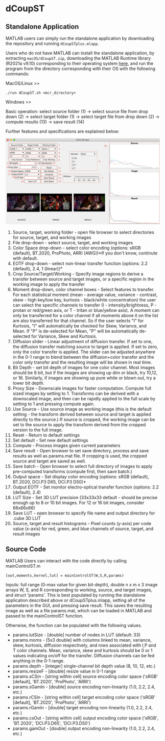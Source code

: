 # dCoupST

## Standalone Application
MATLAB users can simply run the standalone application by downloading the repository and running `dCoupSTplus.mlapp`.

Users who do not have MATLAB can install the standalone application, by extracting `macOS/dCoupST.zip`, downloading the MATLAB Runtime library (R2021a v9.10) corresponding to their operating system [here](https://www.mathworks.com/products/compiler/mcr/index.html), and run the program from the directory corresponding with their OS with the following commands:

MacOS/Linux >>
```
./run dCoupST.sh <mcr_directory>
```

Windows >> 


Basic operation: select source folder (1) -> select source file from drop down (2) -> select target folder (1) -> select target file from drop down (2) -> compute results (13) -> save result (14)

Further features and specifications are explained below:

![](readmeGUI.png)

1. Source, target, working folder - open file browser to select directories for source, target, and working images
2. File drop-down - select source, target, and working images
3. Color Space drop-down - select color encoding (options: sRGB (default), BT.2020, ProPhoto, ARRI (AWG))*If you don't know, continute with default.
4. EOTF drop-down - select non-linear transfer function (options: 2.2 (default), 2.4, 1 (linear))*
5. Crop Source/Target/Working - Specify image regions to derive a transfer between source and target images, or a specific region in the working image to apply the transfer
6. Moment drop-down, color channel boxes - Select features to transfer. For each statistical moment (mean - average value, variance - contrast, skew - high key/low key, kurtosis - black/white concentration) the user can select the specific channels to transfer (I - intensity/brightness, P - protan or red/green axis, or T - tritan or blue/yellow axis). A moment can only be transferred for a color channel if all moments above it on the list are also transferred for that channel. So if the user selects "I" for Kurtosis, "I" will automatically be checked for Skew, Variance, and Mean. If "P" is de-selected for Mean, "P" will be automatically de-selected for Variance, Skew and Kurtosis.
7. Diffusion slider - Linear adjustment of diffusion transfer. If set to one, the diffusion transfer matching source to target is applied. If set to zero, only the color transfer is applied. The slider can be adjusted anywhere in the 0-1 range to blend between the diffusion+color transfer and the color only transfer and the resulting image will be shown in real time.
8. Bit Depth - set bit depth of images for one color channel. Most images should be 8 bit, but if the images are showing up dim or black, try 10,12, or 16. Similarly, if images are showing up pure white or blown out, try a lower bit depth.
9. Proxy Size - Downscale images for faster computation. Compute full sized images by setting to 1. Transforms can be derived with a downscaled image, and then can be rapidly applied to the full scale by setting to 1 and pressing compute again.
10. Use Source - Use source image as working image (this is the default setting - the transform derived between source and target is applied directly to the source.) If source is cropped, the working image can be set to the source to apply the transform derived from the cropped version to the full image.
11. Reset - Return to default settings
12. Set default - Set new default settings
13. Compute - Process images given current parameters
14. Save result - Open browser to set save directory, process and save results as well as params.mat file. If cropping is used, the cropped source and target are saved as well.
15. Save batch - Open browser to select full directory of images to apply pre-computed transforms (compute first, then save batch.)
16. Output space - Set display color encoding (options: sRGB (default), BT.2020, DCI.P3 D65, DCI.P3 D50)*
17. Output EOTF - Set monitor electro-optical transfer function (options: 2.2 (default), 2.4)
18. LUT Size - Set 3D LUT precision (33x33x33 default - should be precise enough up to 8 or 10 bit images. For 12 or 16 bit images, consider 66x66x66)
19. Save LUT - open browser to specify file name and output directory for .cube 3D LUT
20. Source, target and result histograms - Pixel counts (y-axis) per code value (x-axis) for red, green, and blue channels of source, target, and result images

## Source Code
MATLAB Users can interact with the code directly by calling mainControlST.m 
```
[out,moments,kernel,lut] = mainControlST(W,S,R,params)
```
Inputs: full range (0-max value for given bit-depth), double n x m x 3 image arrays W, S, and R corresponding to working, source, and target images, and struct 'params'. This is best populated by running the standalone application described above or dCoupSTplus.mlapp, setting all of the parameters in the GUI, and pressing save result. This saves the resulting image as well as a file params.mat, which can be loaded in MATLAB and passed to the mainControlST function.

Otherwise, the function can be populated with the following values.

* params.lutSize - [double] number of nodes in LUT (default: 33)
* params.moms - [5x3 double] with columns linked to mean, variance, skew, kurtosis, diffusion respectively, and rows associated with I,P and T color channels. Mean, variance, skew and kurtosis should be 0 or 1 values indicating on/off for the transfer. Diffusion channels can be fed anything in the 0-1 range.
* params.depth - [integer] single-channel bit depth value (8, 10, 12, etc.)
* params.resizeF - [double] resize value in 0-1 range
* params.sCSin - [string within cell] source encoding color space ('sRGB' [default], 'BT.2020', 'ProPhoto', 'ARRI')
* params.sGamIn - [double] source encoding non-linearity (1.0, 2.2, 2.4, etc.)
* params.rCSin - [string within cell] target encoding color space ('sRGB' [default], 'BT.2020', 'ProPhoto', 'ARRI')
* params.rGamIn - [double] target encoding non-linearity (1.0, 2.2, 2.4, etc.)
* params.csOut - [string within cell] output encoding color space ('sRGB', 'BT.2020', 'DCI.P3.D65', 'DCI.P3.D50')
* params.gamOut - [double] output encoding non-linearity (1.0, 2.2, 2.4, etc.)
